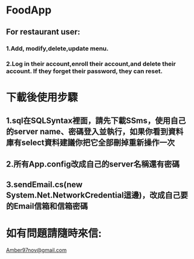 # FoodApp
## For restaurant user:
### 1.Add, modify,delete,update menu. 
### 2.Log in their account,enroll their account,and delete their account. If they forget their password, they can reset.

# 下載後使用步驟
## 1.sql在SQLSyntax裡面，請先下載SSms，使用自己的server name、密碼登入並執行，如果你看到資料庫有select資料建議你把它全部刪掉重新操作一次
## 2.所有App.config改成自己的server名稱還有密碼
## 3.sendEmail.cs(new System.Net.NetworkCredential這邊)，改成自己要的Email信箱和信箱密碼



# 如有問題請隨時來信:
Amber97nov@gmail.com


